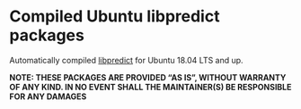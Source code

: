 # Compiled Ubuntu libpredict packages

Automatically compiled [libpredict](https://github.com/la1k/libpredict) for Ubuntu 18.04 LTS and up.

**NOTE: THESE PACKAGES ARE PROVIDED “AS IS”, WITHOUT WARRANTY OF ANY KIND. IN NO EVENT SHALL THE MAINTAINER(S) BE RESPONSIBLE FOR ANY DAMAGES**
